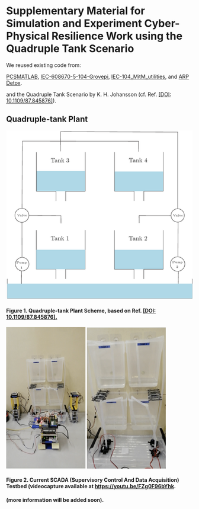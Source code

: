 Supplementary Material for Simulation and Experiment Cyber-Physical
Resilience Work using the Quadruple Tank Scenario
===

We reused existing code from:

<a href="https://github.com/karrocon/pcsmatlab">PCSMATLAB</a>,
<a
href="https://github.com/dry3ss/IEC-608670-5-104-Grovepi">IEC-608670-5-104-Grovepi</a>,
<a href="https://github.com/dry3ss/IEC-104_MitM_utilities">IEC-104_MitM_utilities</a>,
and <a href="https://github.com/dry3ss/ARP_detox">ARP Detox</a>.

and the Quadruple Tank Scenario by K. H. Johansson (cf. Ref. <a href="https://doi.org/10.1109/87.845876">[DOI: 10.1109/87.845876]</a>).

## Quadruple-tank Plant

![figure1-scheme](https://github.com/jgalfaro/mirrored-quadruple-tank/blob/master/figures/fourtanks.png)
#### Figure 1. Quadruple-tank Plant Scheme, based on Ref. <a href="https://doi.org/10.1109/87.845876">[DOI: 10.1109/87.845876].</a>

[![figure2a-video](https://github.com/jgalfaro/mirrored-quadruple-tank/blob/master/figures/testbed.png)](https://youtu.be/FZg0F96bYhk) [![figure2c-video](https://github.com/jgalfaro/mirrored-quadruple-tank/blob/master/figures/testbed3.png)](https://youtu.be/FZg0F96bYhk)
#### Figure 2. Current SCADA (Supervisory Control And Data Acquisition) Testbed (videocapture available at <a href="https://youtu.be/FZg0F96bYhk">https://youtu.be/FZg0F96bYhk</a>.

#### (more information will be added soon).
